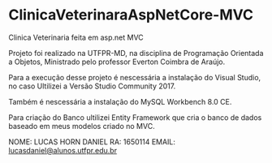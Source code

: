 # ClinicaVeterinaraAspNetCore-MVC
Clinica Veterinaria feita em asp.net MVC

Projeto foi realizado na UTFPR-MD, na disciplina de Programação Orientada a Objetos, Ministrado pelo professor Everton Coimbra de Araújo.

Para a execução desse projeto é nescessária a instalação do Visual Studio, no caso Ultilizei a Versão Studio Community 2017.

Também é nescessária a instalação do MySQL Workbench 8.0 CE.

Para criação do Banco ultilizei Entity Framework que cria o banco de dados baseado em meus modelos criado no MVC.

NOME: LUCAS HORN DANIEL   RA: 1650114
EMAIL: lucasdaniel@alunos.utfpr.edu.br
